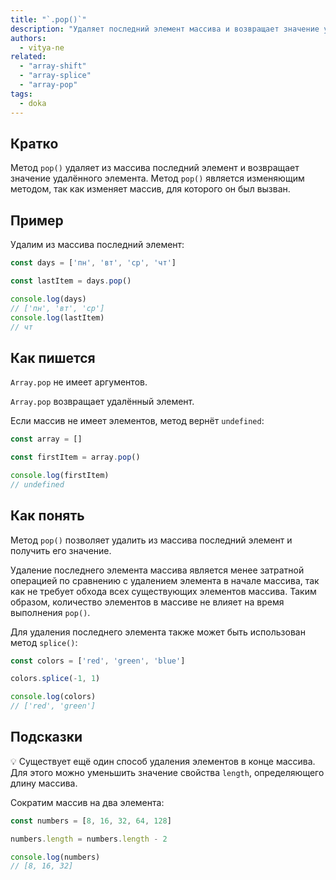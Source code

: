 ```yaml
---
title: "`.pop()`"
description: "Удаляет последний элемент массива и возвращает значение удалённого элемента."
authors:
  - vitya-ne
related:
  - "array-shift"
  - "array-splice"
  - "array-pop"
tags:
  - doka
---
```


## Кратко

Метод `pop()` удаляет из массива последний элемент и возвращает значение удалённого элемента. Метод `pop()` является изменяющим методом, так как изменяет массив, для которого он был вызван.

## Пример

Удалим из массива последний элемент:

```js
const days = ['пн', 'вт', 'ср', 'чт']

const lastItem = days.pop()

console.log(days)
// ['пн', 'вт', 'ср']
console.log(lastItem)
// чт
```

## Как пишется

`Array.pop` не имеет аргументов.

`Array.pop` возвращает удалённый элемент.

Если массив не имеет элементов, метод вернёт `undefined`:

```js
const array = []

const firstItem = array.pop()

console.log(firstItem)
// undefined
```

## Как понять

Метод `pop()` позволяет удалить из массива последний элемент и получить его значение.

Удаление последнего элемента массива является менее затратной операцией по сравнению с удалением элемента в начале массива, так как не требует обхода всех существующих элементов массива. Таким образом, количество элементов в массиве не влияет на время выполнения `pop()`.

Для удаления последнего элемента также может быть использован метод `splice()`:

```js
const colors = ['red', 'green', 'blue']

colors.splice(-1, 1)

console.log(colors)
// ['red', 'green']
```

## Подсказки

💡 Существует ещё один способ удаления элементов в конце массива. Для этого можно уменьшить значение свойства `length`, определяющего длину массива.

Сократим массив на два элемента:

```js
const numbers = [8, 16, 32, 64, 128]

numbers.length = numbers.length - 2

console.log(numbers)
// [8, 16, 32]
```


